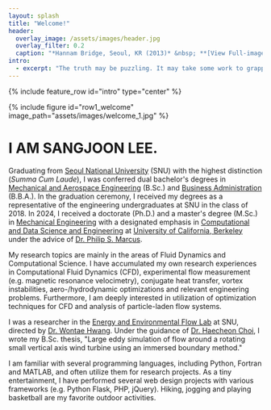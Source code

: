 ```yaml
---
layout: splash
title: "Welcome!"
header:
  overlay_image: /assets/images/header.jpg
  overlay_filter: 0.2
  caption: "*Hannam Bridge, Seoul, KR (2013)* &nbsp; **[View Full-image](https://sangjoonlee.info/assets/photographs/hannam_bridge_seoul_2013.jpg)**"
intro: 
  - excerpt: "The truth may be puzzling. It may take some work to grapple with. It may be counterintuitive. It may contradict deeply held prejudices. It may not be consonant with what we desperately want to be true. **But our preferences do not determine what's true.** &nbsp; <small>- *Carl Sagan*</small>"
---
```


{% include feature_row id="intro" type="center" %}

{% include figure id="row1_welcome" image_path="assets/images/welcome_1.jpg" %}

# I AM SANGJOON LEE.

Graduating from [Seoul National University](https://useoul.edu/) (SNU) with the highest distinction (*Summa Cum Laude*), I was conferred dual bachelor's degrees in [Mechanical and Aerospace Engineering](http://me.snu.ac.kr/en) (B.Sc.) and [Business Administration](http://cba.snu.ac.kr/en) (B.B.A.). In the graduation ceremony, I received my degrees as a representative of the engineering undergraduates at SNU in the class of 2018. In 2024, I received a doctorate (Ph.D.) and a master's degree (M.Sc.) in [Mechanical Engineering](https://me.berkeley.edu/) with a designated emphasis in [Computational and Data Science and Engineering](https://data.berkeley.edu/decdse/) at [University of California, Berkeley](https://www.berkeley.edu/) under the advice of [Dr. Philip S. Marcus](https://me.berkeley.edu/people/philip-s-marcus/).

My research topics are mainly in the areas of Fluid Dynamics and Computational Science. I have accumulated my own research experiences in Computational Fluid Dynamics (CFD), experimental flow measurement (e.g. magnetic resonance velocimetry), conjugate heat transfer, vortex instabilities, aero-/hydrodynamic optimizations and relevant engineering problems. Furthermore, I am deeply interested in utilization of optimization techniques for CFD and analysis of particle-laden flow systems.

I was a researcher in the [Energy and Environmental Flow Lab](http://eeflow.snu.ac.kr/) at SNU, directed by [Dr. Wontae Hwang](http://me.snu.ac.kr/node/141). Under the guidance of [Dr. Haecheon Choi](http://me.snu.ac.kr/node/116), I wrote my B.Sc. thesis, "Large eddy simulation of flow around a rotating small vertical axis wind turbine using an immersed boundary method."

I am familiar with several programming languages, including Python, Fortran and MATLAB, and often utilize them for research projects. As a tiny entertainment, I have performed several web design projects with various frameworks (e.g. Python Flask, PHP, jQuery). Hiking, jogging and playing basketball are my favorite outdoor activities.

<style>
figure {
	margin-bottom: 0px;
}
</style>